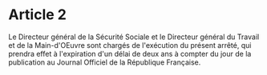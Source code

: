 # Article 2

Le Directeur général de la Sécurité Sociale et le Directeur général du Travail et de la Main-d'OEuvre sont chargés de l'exécution du présent arrêté, qui prendra effet à l'expiration d'un délai de deux ans à compter du jour de la publication au Journal Officiel de la République Française.
